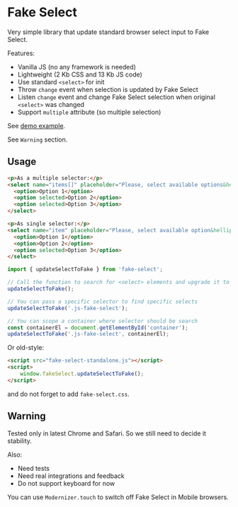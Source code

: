 # Fake Select

Very simple library that update standard browser select input to Fake Select.

Features:
* Vanilla JS (no any framework is needed)
* Lightweight (2 Kb CSS and 13 Kb JS code)
* Use standard `<select>` for init
* Throw `change` event when selection is updated by Fake Select
* Listen `change` event and change Fake Select selection when original `<select>` was changed
* Support `multiple` attribute (so multiple selection)

See [demo example](https://jmas.github.io/fake-select/examples/basic.html).

See `Warning` section.

## Usage

```html
<p>As a multiple selector:</p>
<select name="items[]" placeholder="Please, select available options&hellip;" multiple>
  <option>Option 1</option>
  <option selected>Option 2</option>
  <option selected>Option 3</option>
</select>

<p>As single selector:</p>
<select name="item" placeholder="Please, select available option&hellip;">
  <option>Option 1</option>
  <option>Option 2</option>
  <option selected>Option 3</option>
</select>
```

```js
import { updateSelectToFake } from 'fake-select';

// Call the function to search for <select> elements and upgrade it to Fake Select
updateSelectToFake();

// You can pass a specific selector to find specific selects
updateSelectToFake('.js-fake-select');

// You can scope a container where selector should be search
const containerEl = document.getElementById('container');
updateSelectToFake('.js-fake-select', containerEl);
```

Or old-style:
```html
<script src="fake-select-standalone.js"></script>
<script>
    window.fakeSelect.updateSelectToFake();
</script>
```

and do not forget to add `fake-select.css`.

## Warning

Tested only in latest Chrome and Safari. So we still need to decide it stability.

Also:
* Need tests
* Need real integrations and feedback
* Do not support keyboard for now

You can use `Modernizer.touch` to switch off Fake Select in Mobile browsers.
